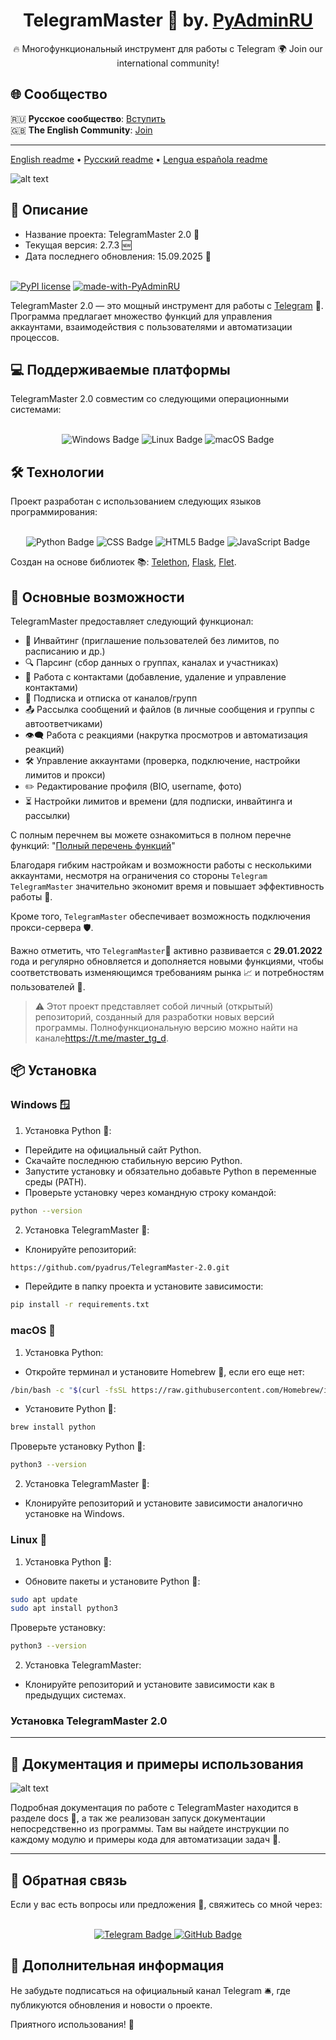 <h1 align="center">TelegramMaster 🚀 by. <a href="https://t.me/PyAdminRU" target="_blank">PyAdminRU</a></h1>

<p align="center">
  🔥 Многофункциональный инструмент для работы с Telegram  
  🌍 Join our international community!
</p>

## 🌐 Сообщество

🇷🇺 **Русское сообщество**: [Вступить](https://t.me/+8LO09QUNtvJkYmJi)  
🇬🇧 **The English Community**: [Join](https://t.me/+JZsl54JhzyJhOGIy)

<hr>

[English readme](README.eng.md) • [Русский readme](README.md) • [Lengua española readme](README.es.md)

![alt text](docs/static/images/TelegramMaster_2.png "TelegramMaster_2")

<h2>📖 Описание</h2>

- Название проекта: TelegramMaster 2.0 🚀<br>
- Текущая версия: 2.7.3 🆕<br>
- Дата последнего обновления: 15.09.2025 📅<br><br>

[![PyPI license](https://img.shields.io/pypi/l/ansicolortags.svg)](https://pypi.python.org/pypi/ansicolortags/)
[![made-with-PyAdminRU](https://img.shields.io/badge/Made%20with-PyAdminRU-1f425f.svg)](https://t.me/PyAdminRU)

TelegramMaster 2.0 — это мощный инструмент для работы с <a href="https://telegram.org/">Telegram</a> 📨. Программа
предлагает множество функций для управления аккаунтами, взаимодействия с пользователями и автоматизации процессов.

<h2>💻 Поддерживаемые платформы</h2>
TelegramMaster 2.0 совместим со следующими операционными системами:<br><br>

<p align="center">
<img src="https://img.shields.io/badge/Windows-0078D6?style=for-the-badge&logo=windows&logoColor=white" alt="Windows Badge">
  <img src="https://img.shields.io/badge/Linux-FCC624?style=for-the-badge&logo=linux&logoColor=black" alt="Linux Badge">
  <img src="https://img.shields.io/badge/mac%20os-000000?style=for-the-badge&logo=apple&logoColor=white" alt="macOS Badge">
</p>

<h2>🛠️ Технологии</h2>
Проект разработан с использованием следующих языков программирования:<br><br>

<p align="center">
  <img src="https://img.shields.io/badge/Python-14354C?style=for-the-badge&logo=python&logoColor=white" alt="Python Badge">
  <img src="https://img.shields.io/badge/CSS-239120?&style=for-the-badge&logo=css3&logoColor=white" alt="CSS Badge">
  <img src="https://img.shields.io/badge/HTML5-E34F26?style=for-the-badge&logo=html5&logoColor=white" alt="HTML5 Badge">
  <img src="https://img.shields.io/badge/JavaScript-F7DF1E?style=for-the-badge&logo=JavaScript&logoColor=white" alt="JavaScript Badge">
</p>

Cоздан на основе библиотек
📚: [Telethon](https://github.com/LonamiWebs/Telethon), [Flask](https://flask.palletsprojects.com/en/3.0.x/), [Flet](https://github.com/flet-dev/flet).

<h2>🚀 Основные возможности</h2>

TelegramMaster предоставляет следующий функционал:

* 📩 Инвайтинг (приглашение пользователей без лимитов, по расписанию и др.)
* 🔍 Парсинг (сбор данных о группах, каналах и участниках)
* 📇 Работа с контактами (добавление, удаление и управление контактами)
* 📢 Подписка и отписка от каналов/групп
* 📤 Рассылка сообщений и файлов (в личные сообщения и группы с автоответчиками)
* 👁️‍🗨️ Работа с реакциями (накрутка просмотров и автоматизация реакций)
* 🛠️ Управление аккаунтами (проверка, подключение, настройки лимитов и прокси)
* ✏️ Редактирование профиля (BIO, username, фото)
* ⏳ Настройки лимитов и времени (для подписки, инвайтинга и рассылки)

С полным перечнем вы можете ознакомиться в полном перечне
функций: "[Полный перечень функций](docs/полный_перечень_функций.md)"

Благодаря гибким настройкам и возможности работы с несколькими
аккаунтами, несмотря на ограничения со стороны <code>Telegram</code> <code>TelegramMaster</code> значительно экономит
время и повышает эффективность работы 💼.

Кроме того, <code>TelegramMaster</code> обеспечивает возможность подключения
прокси-сервера 🛡️.

Важно отметить, что <code>TelegramMaster</code>🚀 активно развивается с <b>29.01.2022</b> года и регулярно обновляется и
дополняется новыми
функциями, чтобы соответствовать изменяющимся требованиям рынка 📈 и потребностям пользователей 🤝.

> ⚠️ Этот проект представляет собой личный (открытый) репозиторий, созданный для разработки новых версий программы.
> Полнофункциональную
> версию можно найти на канале<https://t.me/master_tg_d>.

<h2>📦 Установка</h2>

<h3>Windows 🪟</h3>

1. Установка Python 🐍:

* Перейдите на официальный сайт Python.
* Скачайте последнюю стабильную версию Python.
* Запустите установку и обязательно добавьте Python в переменные среды (PATH).
* Проверьте установку через командную строку командой:

```sh
python --version
```

2. Установка TelegramMaster 🚀:

* Клонируйте репозиторий:

```sh
https://github.com/pyadrus/TelegramMaster-2.0.git
```

* Перейдите в папку проекта и установите зависимости:

```sh
pip install -r requirements.txt
```

<h3>macOS 🍏</h3>

1. Установка Python:

* Откройте терминал и установите Homebrew 🍺, если его еще нет:

```sh
/bin/bash -c "$(curl -fsSL https://raw.githubusercontent.com/Homebrew/install/HEAD/install.sh)"
```

* Установите Python 🐍:

```sh
brew install python
```

Проверьте установку Python 🐍:

```sh
python3 --version
```

2. Установка TelegramMaster 🚀:

* Клонируйте репозиторий и установите зависимости аналогично установке на Windows.

<h3>Linux 🐧</h3>

1. Установка Python 🐍:

* Обновите пакеты и установите Python 🐍:

```sh
sudo apt update
sudo apt install python3
```

Проверьте установку:

```sh
python3 --version

```

2. Установка TelegramMaster:

* Клонируйте репозиторий и установите зависимости как в предыдущих системах.

<h3>Установка TelegramMaster 2.0</h3>

<hr/> <!-- Горизонтальная линия-->

<h2>🔧 Документация и примеры использования</h2>

![alt text](docs/static/images/documentation.png "Documentation")

Подробная документация по работе с TelegramMaster находится в разделе docs 📜, а так же реализован запуск документации
непосредственно из программы.
Там вы найдете инструкции по каждому модулю и примеры кода для автоматизации задач 🔄.

<hr/> <!-- Горизонтальная линия-->

<h2>💬 Обратная связь</h2>
Если у вас есть вопросы или предложения 📝, свяжитесь со мной через:<br><br>

<p align="center">
  <a href="https://t.me/PyAdminRU">
    <img src="https://img.shields.io/badge/Telegram-2CA5E0?style=for-the-badge&logo=telegram&logoColor=white" alt="Telegram Badge">
  </a>
  <a href="https://github.com/pyadrus">
    <img src="https://img.shields.io/badge/GitHub-100000?style=for-the-badge&logo=github&logoColor=white" alt="GitHub Badge">
  </a>
</p>

<h2>📢 Дополнительная информация</h2>

Не забудьте подписаться на официальный канал Telegram 🛎️, где публикуются обновления и новости о проекте.

Приятного использования! 🚀